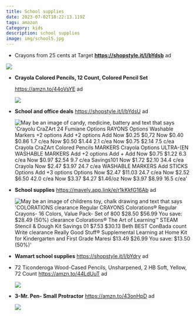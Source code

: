 ```yaml
---
title: School supplies
date: 2023-07-02T18:22:13.119Z
tags: amazon
Category: kids
description: school supplies
image: img/school5.jpg
---
```

* Crayons from 25 cents at Target **https://shopstyle.it/l/bYdsb** ad

![](https://scontent-atl3-1.xx.fbcdn.net/v/t39.30808-6/356244859_2144821102374267_8070484858694672718_n.jpg?stp=dst-jpg_p206x206&_nc_cat=109&cb=99be929b-59f725be&ccb=1-7&_nc_sid=dbeb18&_nc_ohc=UrhNwHezSWkAX9gZTvu&_nc_ht=scontent-atl3-1.xx&oh=00_AfDrem4eEdeZjFnaL8OgCRHotQmAZAMHXyIpigraiwo4Lw&oe=64A6F314)

* **Crayola Colored Pencils, 12 Count, Colored Pencil Set**

  https://amzn.to/44oVsYE ad 



  ![](https://m.media-amazon.com/images/I/81o8dHhToLL._AC_SL1500_.jpg)
* **School and office deals** https://shopstyle.it/l/bYdsU ad 

  ![May be an image of candy, medicine, battery and text that says 'Crayolu CraZArt 24 Fumiane Options RAYONS Options Washable Markers +2 options Add +2 options Add Now $0.25 $0,72 Now $0.40 $0.86 1.7 c/ea Now $0.50 $1.44 2.1 c/ea Now $0.75 $2.14 7.5 c/ea Crayola CraZArt Colored Pencils MARKERS Crayola Options ULTRA-(EN WASHABLE MARKERS Add +2 options Add + Add Now $0.75 $1.22 6.3 c/ea Now $0.97 $2.54 9.7 c/ea Savings101 Now $1.72 $2.10 34.4 c/ea Crayola Now $2.47 $3.97 24.7 c/ea WASHABLE MARKERS Add STICKS Options Add +3 options Options Now $2.47 $11.03 24.7 c/ea Now $2.52 $6.50 42.0 c/ea Now $3.37 $4.27 $1.46/oz Now $3.97 $8.99 16.5 c/ea'](https://scontent-atl3-2.xx.fbcdn.net/v/t39.30808-6/355685071_2144816475708063_383968040416057407_n.jpg?stp=dst-jpg_p75x225&_nc_cat=111&cb=99be929b-59f725be&ccb=1-7&_nc_sid=dbeb18&_nc_ohc=j3IwOmqov-EAX-T7nkA&_nc_ht=scontent-atl3-2.xx&oh=00_AfDQfp81MagmhaEicJvpY4-98tyl2GG1X2pFeSuRblFSMQ&oe=64A66A5D)


* **School supplies** https://mavely.app.link/e/r1kKkfG16Ab ad 

  ![May be an image of childrens toy, chalk drawing and text that says 'COLORATIONS clearance Regular CRAYONS Colorations® Regular Crayons- 16 Colors, Value Pack- Set of 800 $28.50 $56.99 You save: $28.49 (50%) clearance Colorations® The Art of Learning™ STEAM Stencil & Dough Kit Savings 01 $7.53 $30.13 Beth BEST ConBada count Write clearance Really Good Stuff® Supplemental Learning at Home Kit for Kindergarten and First Grade Maresi $13.49 $26.99 You save: $13.50 (50%)'](https://scontent-atl3-2.xx.fbcdn.net/v/t39.30808-6/355884762_2144818119041232_2211305765561973753_n.jpg?stp=dst-jpg_p75x225&_nc_cat=101&cb=99be929b-59f725be&ccb=1-7&_nc_sid=dbeb18&_nc_ohc=1lyea1ZlMOcAX_g45JM&_nc_oc=AQkzKgACiRKNjAeBoSuK_gj3o-NlBmDAwCjdSh0aGq_dffaRMSZI9g70MiSBvd5MH8cVguI5kfWoONeTUIwzN9sz&_nc_ht=scontent-atl3-2.xx&oh=00_AfCyLaY5Lu-3XPzpliNJDxOWcUACUKCRc2bhv6S-byHscA&oe=64A5B60B)
* **Wamart school supplies** https://shopstyle.it/l/bYdry ad
* 72 Ticonderoga Wood-Cased Pencils, Unsharpened, 2 HB Soft, Yellow, 72 Count https://amzn.to/44LdUuT ad

  ![](https://m.media-amazon.com/images/I/715ayw-cyIL._AC_SL1500_.jpg)
* **3-Mr. Pen- Small Protractor** https://amzn.to/43onHpD ad



  ![](https://m.media-amazon.com/images/I/81KUkMMhFsL._AC_SL1500_.jpg)